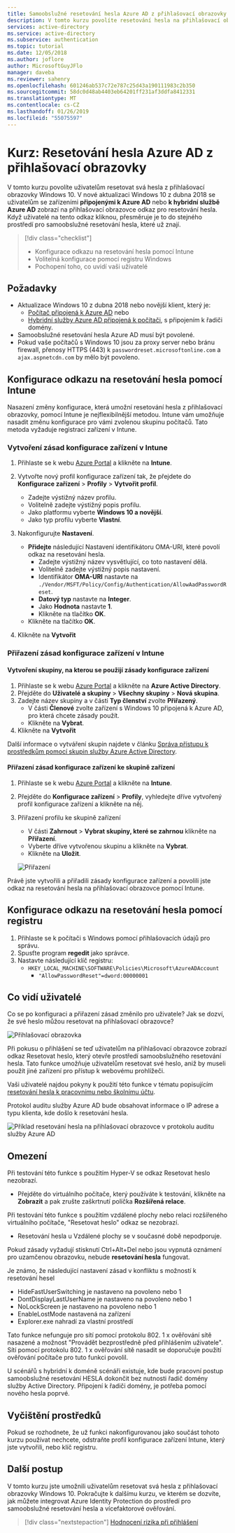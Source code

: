 ```yaml
---
title: Samoobslužné resetování hesla Azure AD z přihlašovací obrazovky Windows 10
description: V tomto kurzu povolíte resetování hesla na přihlašovací obrazovce Windows 10, aby se snížil počet telefonátů na helpdesk.
services: active-directory
ms.service: active-directory
ms.subservice: authentication
ms.topic: tutorial
ms.date: 12/05/2018
ms.author: joflore
author: MicrosoftGuyJFlo
manager: daveba
ms.reviewer: sahenry
ms.openlocfilehash: 601246ab537c72e787c25d43a190111983c2b350
ms.sourcegitcommit: 58dc0d48ab4403eb64201ff231af3ddfa8412331
ms.translationtype: MT
ms.contentlocale: cs-CZ
ms.lasthandoff: 01/26/2019
ms.locfileid: "55075597"
---
```

# <a name="tutorial-azure-ad-password-reset-from-the-login-screen"></a>Kurz: Resetování hesla Azure AD z přihlašovací obrazovky

V tomto kurzu povolíte uživatelům resetovat svá hesla z přihlašovací obrazovky Windows 10. V nové aktualizaci Windows 10 z dubna 2018 se uživatelům se zařízeními **připojenými k Azure AD** nebo **k hybridní službě Azure AD** zobrazí na přihlašovací obrazovce odkaz pro resetování hesla. Když uživatelé na tento odkaz kliknou, přesměruje je to do stejného prostředí pro samoobslužné resetování hesla, které už znají.

> [!div class="checklist"]
> * Konfigurace odkazu na resetování hesla pomocí Intune
> * Volitelná konfigurace pomocí registru Windows
> * Pochopení toho, co uvidí vaši uživatelé

## <a name="prerequisites"></a>Požadavky

* Aktualizace Windows 10 z dubna 2018 nebo novější klient, který je:
   * [Počítač připojená k Azure AD](../device-management-azure-portal.md) nebo
   * [Hybridní služby Azure AD připojená k počítači](../device-management-hybrid-azuread-joined-devices-setup.md), s připojením k řadiči domény.
* Samoobslužné resetování hesla Azure AD musí být povolené.
* Pokud vaše počítačů s Windows 10 jsou za proxy server nebo bránu firewall, přenosy HTTPS (443) k `passwordreset.microsoftonline.com` a `ajax.aspnetcdn.com` by mělo být povoleno.

## <a name="configure-reset-password-link-using-intune"></a>Konfigurace odkazu na resetování hesla pomocí Intune

Nasazení změny konfigurace, která umožní resetování hesla z přihlašovací obrazovky, pomocí Intune je nejflexibilnější metodou. Intune vám umožňuje nasadit změnu konfigurace pro vámi zvolenou skupinu počítačů. Tato metoda vyžaduje registraci zařízení v Intune.

### <a name="create-a-device-configuration-policy-in-intune"></a>Vytvoření zásad konfigurace zařízení v Intune

1. Přihlaste se k webu [Azure Portal](https://portal.azure.com) a klikněte na **Intune**.
2. Vytvořte nový profil konfigurace zařízení tak, že přejdete do **Konfigurace zařízení** > **Profily** > **Vytvořit profil**.
   * Zadejte výstižný název profilu.
   * Volitelně zadejte výstižný popis profilu.
   * Jako platformu vyberte **Windows 10 a novější**.
   * Jako typ profilu vyberte **Vlastní**.

3. Nakonfigurujte **Nastavení**.
   * **Přidejte** následující Nastavení identifikátoru OMA-URI, které povolí odkaz na resetování hesla.
      * Zadejte výstižný název vysvětlující, co toto nastavení dělá.
      * Volitelně zadejte výstižný popis nastavení.
      * Identifikátor **OMA-URI** nastavte na `./Vendor/MSFT/Policy/Config/Authentication/AllowAadPasswordReset`.
      * **Datový typ** nastavte na **Integer**.
      * Jako **Hodnota** nastavte **1**.
      * Klikněte na tlačítko **OK**.
   * Klikněte na tlačítko **OK**.
4. Klikněte na **Vytvořit**

### <a name="assign-a-device-configuration-policy-in-intune"></a>Přiřazení zásad konfigurace zařízení v Intune

#### <a name="create-a-group-to-apply-device-configuration-policy-to"></a>Vytvoření skupiny, na kterou se použijí zásady konfigurace zařízení

1. Přihlaste se k webu [Azure Portal](https://portal.azure.com) a klikněte na **Azure Active Directory**.
2. Přejděte do **Uživatelé a skupiny** > **Všechny skupiny** > **Nová skupina**.
3. Zadejte název skupiny a v části **Typ členství** zvolte **Přiřazený**.
   * V části **Členové** zvolte zařízení s Windows 10 připojená k Azure AD, pro která chcete zásady použít.
   * Klikněte na **Vybrat**.
4. Klikněte na **Vytvořit**

Další informace o vytváření skupin najdete v článku [Správa přístupu k prostředkům pomocí skupin služby Azure Active Directory](../fundamentals/active-directory-manage-groups.md).

#### <a name="assign-device-configuration-policy-to-device-group"></a>Přiřazení zásad konfigurace zařízení ke skupině zařízení

1. Přihlaste se k webu [Azure Portal](https://portal.azure.com) a klikněte na **Intune**.
2. Přejděte do **Konfigurace zařízení** > **Profily**, vyhledejte dříve vytvořený profil konfigurace zařízení a klikněte na něj.
3. Přiřazení profilu ke skupině zařízení 
   * V části **Zahrnout** > **Vybrat skupiny, které se zahrnou** klikněte na **Přiřazení**.
   * Vyberte dříve vytvořenou skupinu a klikněte na **Vybrat**.
   * Klikněte na **Uložit**.

   ![Přiřazení][Assignment]

Právě jste vytvořili a přiřadili zásady konfigurace zařízení a povolili jste odkaz na resetování hesla na přihlašovací obrazovce pomocí Intune.

## <a name="configure-reset-password-link-using-the-registry"></a>Konfigurace odkazu na resetování hesla pomocí registru

1. Přihlaste se k počítači s Windows pomocí přihlašovacích údajů pro správu.
2. Spusťte program **regedit** jako správce.
3. Nastavte následující klíč registru:
   * `HKEY_LOCAL_MACHINE\SOFTWARE\Policies\Microsoft\AzureADAccount`
      * `"AllowPasswordReset"=dword:00000001`

## <a name="what-do-users-see"></a>Co vidí uživatelé

Co se po konfiguraci a přiřazení zásad změnilo pro uživatele? Jak se dozví, že své heslo můžou resetovat na přihlašovací obrazovce?

![Přihlašovací obrazovka][LoginScreen]

Při pokusu o přihlášení se teď uživatelům na přihlašovací obrazovce zobrazí odkaz Resetovat heslo, který otevře prostředí samoobslužného resetování hesla. Tato funkce umožňuje uživatelům resetovat své heslo, aniž by museli použít jiné zařízení pro přístup k webovému prohlížeči.

Vaši uživatelé najdou pokyny k použití této funkce v tématu popisujícím [resetování hesla k pracovnímu nebo školnímu účtu](../user-help/active-directory-passwords-update-your-own-password.md#reset-password-at-sign-in).

Protokol auditu služby Azure AD bude obsahovat informace o IP adrese a typu klienta, kde došlo k resetování hesla.

![Příklad resetování hesla na přihlašovací obrazovce v protokolu auditu služby Azure AD](media/tutorial-sspr-windows/windows-sspr-azure-ad-audit-log.png)

## <a name="limitations"></a>Omezení

Při testování této funkce s použitím Hyper-V se odkaz Resetovat heslo nezobrazí.

* Přejděte do virtuálního počítače, který používáte k testování, klikněte na **Zobrazit** a pak zrušte zaškrtnutí políčka **Rozšířená relace**.

Při testování této funkce s použitím vzdálené plochy nebo relaci rozšířeného virtuálního počítače, "Resetovat heslo" odkaz se nezobrazí.

* Resetování hesla u Vzdálené plochy se v současné době nepodporuje.

Pokud zásady vyžadují stisknutí Ctrl+Alt+Del nebo jsou vypnutá oznámení pro uzamčenou obrazovku, nebude **resetování hesla** fungovat.

Je známo, že následující nastavení zásad v konfliktu s možností k resetování hesel

   * HideFastUserSwitching je nastaveno na povoleno nebo 1
   * DontDisplayLastUserName je nastaveno na povoleno nebo 1
   * NoLockScreen je nastaveno na povoleno nebo 1
   * EnableLostMode nastavená na zařízení
   * Explorer.exe nahradí za vlastní prostředí

Tato funkce nefunguje pro sítí pomocí protokolu 802. 1 x ověřování sítě nasazené a možnost "Provádět bezprostředně před přihlášením uživatele". Sítí pomocí protokolu 802. 1 x ověřování sítě nasadit se doporučuje použití ověřování počítače pro tuto funkci povolil.

U scénářů s hybridní k doméně scénáři existuje, kde bude pracovní postup samoobslužné resetování HESLA dokončit bez nutnosti řadič domény služby Active Directory. Připojení k řadiči domény, je potřeba pomocí nového hesla poprvé.

## <a name="clean-up-resources"></a>Vyčištění prostředků

Pokud se rozhodnete, že už funkci nakonfigurovanou jako součást tohoto kurzu používat nechcete, odstraňte profil konfigurace zařízení Intune, který jste vytvořili, nebo klíč registru.

## <a name="next-steps"></a>Další postup

V tomto kurzu jste umožnili uživatelům resetovat svá hesla z přihlašovací obrazovky Windows 10. Pokračujte k dalšímu kurzu, ve kterém se dozvíte, jak můžete integrovat Azure Identity Protection do prostředí pro samoobslužné resetování hesla a vícefaktorové ověřování.

> [!div class="nextstepaction"]
> [Hodnocení rizika při přihlášení](tutorial-risk-based-sspr-mfa.md)

[Assignment]: ./media/tutorial-sspr-windows/profile-assignment.png "Přiřazení zásad konfigurace zařízení Intune ke skupině zařízení s Windows 10"
[LoginScreen]: ./media/tutorial-sspr-windows/logon-reset-password.png "Odkaz na resetování hesla na přihlašovací obrazovce Windows 10"
